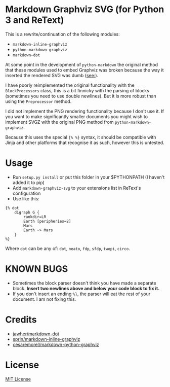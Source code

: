 Markdown Graphviz SVG (for Python 3 and ReText)
===============================================

This is a rewrite/continuation of the following modules:
 - `markdown-inline-graphviz`
 - `python-markdown-graphviz`
 - `markdown-dot`

At some point in the development of `python-markdown` the original method that these modules used to embed Graphviz was broken because the way it inserted the rendered SVG was dumb ([see:](https://github.com/cesaremorel/markdown-inline-graphviz/issues/6)).

I have poorly reimplemented the original functionality with the `BlockProcessors` class, this is a bit finnicky with the parsing of blocks (sometimes you need to use double newlines). But it is more robust than using the `Preprocessor` method.

I did not implement the PNG rendering functionality because I don't use it. If you want to make significantly smaller documents you might wish to implement SVGZ with the original PNG method from `python-markdown-graphviz`.

Because this uses the special `{% %}` syntax, it should be compatible with Jinja and other platforms that recognise it as such, however this is untested.

# Usage
 - Run `setup.py install` or put this folder in your $PYTHONPATH (I haven't added it to pip)
 - Add `markdown-graphviz-svg` to your extensions list in ReText's configuration
 - Use like this:

```
{% dot
    digraph G {
        rankdir=LR
        Earth [peripheries=2]
        Mars
        Earth -> Mars
    }
%}
```

Where `dot` can be any of: `dot`, `neato`, `fdp`, `sfdp`, `twopi`, `circo`.

# KNOWN BUGS
 - Sometimes the block parser doesn't think you have made a separate block. **Insert two newlines above and below your code block to fix it.**
 - If you don't insert an ending `%}`, the parser will eat the rest of your document. I am not fixing this.

# Credits

- [jawher/markdown-dot](https://github.com/jawher/markdown-dot)
- [sprin/markdown-inline-graphviz](https://github.com/sprin/markdown-inline-graphviz)
- [cesaremorel/markdown-python-graphviz](https://github.com/cesaremorel/markdown-inline-graphviz)


# License
[MIT License](http://www.opensource.org/licenses/mit-license.php)
